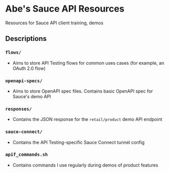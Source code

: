# Abe's Sauce API Resources

Resources for Sauce API client training, demos

## Descriptions

### `flows/`
- Aims to store API Testing flows for common uses cases (for example, an OAuth 2.0 flow)

### `openapi-specs/`
- Aims to store OpenAPI spec files. Contains basic OpenAPI spec for Sauce's demo API

### `responses/`
- Contains the JSON response for the `retail/product` demo API endpoint

### `sauce-connect/`
- Contains the API Testing-specific Sauce Connect tunnel config

### `apif_commands.sh`
- Contains commands I use regularly during demos of product features